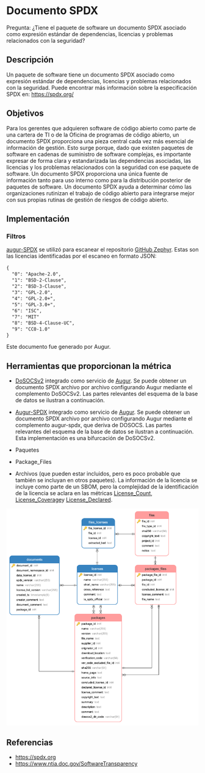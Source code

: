 # Documento SPDX

Pregunta: ¿Tiene el paquete de software un documento SPDX asociado como expresión estándar de dependencias, licencias y problemas relacionados con la seguridad?

## Descripción

Un paquete de software tiene un documento SPDX asociado como expresión estándar de dependencias, licencias y problemas relacionados con la seguridad. Puede encontrar más información sobre la especificación SPDX en: https://spdx.org/

## Objetivos

Para los gerentes que adquieren software de código abierto como parte de una cartera de TI o de la Oficina de programas de código abierto, un documento SPDX proporciona una pieza central cada vez más esencial de información de gestión.  Esto surge porque, dado que existen paquetes de software en cadenas de suministro de software complejas, es importante expresar de forma clara y estandarizada las dependencias asociadas, las licencias y los problemas relacionados con la seguridad con ese paquete de software. Un documento SPDX proporciona una única fuente de información tanto para uso interno como para la distribución posterior de paquetes de software. Un documento SPDX ayuda a determinar cómo las organizaciones rutinizan el trabajo de código abierto para integrarse mejor con sus propias rutinas de gestión de riesgos de código abierto.

## Implementación

### Filtros

[augur-SPDX](https://github.com/chaoss/augur-spdx) se utilizó para escanear el repositorio [GitHub Zephyr](https://github.com/zephyrproject-rtos/zephyr). Estas son las licencias identificadas por el escaneo en formato JSON:
```
{
  "0": "Apache-2.0",
  "1": "BSD-2-Clause",
  "2": "BSD-3-Clause",
  "3": "GPL-2.0",
  "4": "GPL-2.0+",
  "5": "GPL-3.0+",
  "6": "ISC",
  "7": "MIT"
  "8": "BSD-4-Clause-UC",
  "9": "CC0-1.0"
}
```
Este documento fue generado por Augur.

## Herramientas que proporcionan la métrica

* [DoSOCSv2](https://github.com/DoSOCSv2/DoSOCSv2) integrado como servicio de [Augur](https://github.com/chaoss/augur). Se puede obtener un documento SPDX archivo por archivo configurando Augur mediante el complemento DoSOCSv2.  Las partes relevantes del esquema de la base de datos se ilustran a continuación.
* [Augur-SPDX](https://github.com/chaoss/augur-spdx) integrado como servicio de [Augur](https://github.com/chaoss/augur). Se puede obtener un documento SPDX archivo por archivo configurando Augur mediante el complemento augur-spdx, que deriva de DOSOCS.  Las partes relevantes del esquema de la base de datos se ilustran a continuación. Esta implementación es una bifurcación de DoSOCSv2.

* Paquetes
* Package_Files
* Archivos (que pueden estar incluidos, pero es poco probable que también se incluyan en otros paquetes). La información de la licencia se incluye como parte de un SBOM, pero la complejidad de la identificación de la licencia se aclara en las métricas [License_Count](https://github.com/chaoss/wg-risk/blob/master/metrics/License_Count.md), [License_Coverage](https://github.com/chaoss/wg-risk/blob/master/metrics/License_Coverage.md)y [License_Declared](https://github.com/chaoss/wg-risk/blob/master/metrics/License_Declared.md).

![SBOM](images/spdx-document_sbom.png)


## Referencias

* https://spdx.org
* https://www.ntia.doc.gov/SoftwareTransparency  


